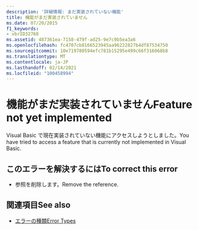 ```yaml
---
description: '詳細情報: まだ実装されていない機能'
title: 機能がまだ実装されていません
ms.date: 07/20/2015
f1_keywords:
- vbrID32768
ms.assetid: 487361ea-7158-479f-ad25-9e7c9b5ea3a6
ms.openlocfilehash: fc4707cb8166523945aa96222827b4df87534750
ms.sourcegitcommit: 10e719780594efc781b15295e499c66f316068b8
ms.translationtype: MT
ms.contentlocale: ja-JP
ms.lasthandoff: 02/14/2021
ms.locfileid: "100458994"
---
```

# <a name="feature-not-yet-implemented"></a><span data-ttu-id="1e257-103">機能がまだ実装されていません</span><span class="sxs-lookup"><span data-stu-id="1e257-103">Feature not yet implemented</span></span>

<span data-ttu-id="1e257-104">Visual Basic で現在実装されていない機能にアクセスしようとしました。</span><span class="sxs-lookup"><span data-stu-id="1e257-104">You have tried to access a feature that is currently not implemented in Visual Basic.</span></span>  
  
## <a name="to-correct-this-error"></a><span data-ttu-id="1e257-105">このエラーを解決するには</span><span class="sxs-lookup"><span data-stu-id="1e257-105">To correct this error</span></span>  
  
- <span data-ttu-id="1e257-106">参照を削除します。</span><span class="sxs-lookup"><span data-stu-id="1e257-106">Remove the reference.</span></span>  
  
## <a name="see-also"></a><span data-ttu-id="1e257-107">関連項目</span><span class="sxs-lookup"><span data-stu-id="1e257-107">See also</span></span>

- [<span data-ttu-id="1e257-108">エラーの種類</span><span class="sxs-lookup"><span data-stu-id="1e257-108">Error Types</span></span>](../programming-guide/language-features/error-types.md)
